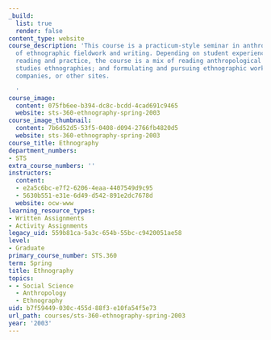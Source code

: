 ```yaml
---
_build:
  list: true
  render: false
content_type: website
course_description: 'This course is a practicum-style seminar in anthropological methods
  of ethnographic fieldwork and writing. Depending on student experience in ethnographic
  reading and practice, the course is a mix of reading anthropological and science
  studies ethnographies; and formulating and pursuing ethnographic work in local labs,
  companies, or other sites.

  '
course_image:
  content: 075fb6ee-b394-dc8c-bcdd-4cad691c9465
  website: sts-360-ethnography-spring-2003
course_image_thumbnail:
  content: 7b6d52d5-53f5-0408-d094-2766fb4820d5
  website: sts-360-ethnography-spring-2003
course_title: Ethnography
department_numbers:
- STS
extra_course_numbers: ''
instructors:
  content:
  - e2a5c6bc-e7f2-6206-4eaa-4407549d9c95
  - 5630b551-e31e-6d49-d542-891e2dc7678d
  website: ocw-www
learning_resource_types:
- Written Assignments
- Activity Assignments
legacy_uid: 559b81ca-5a3c-654b-55bc-c9420051ae58
level:
- Graduate
primary_course_number: STS.360
term: Spring
title: Ethnography
topics:
- - Social Science
  - Anthropology
  - Ethnography
uid: b7f59449-030c-455d-88f3-e10fa54f5e73
url_path: courses/sts-360-ethnography-spring-2003
year: '2003'
---
```

